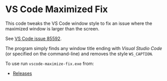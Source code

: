 # VS Code Maximized Fix

This code tweaks the VS Code window style to fix an issue where the maximized window is larger than the screen.

See [VS Code issue 85592](https://github.com/microsoft/vscode/issues/85592).

The program simply finds any window title ending with *Visual Studio Code* (or specified on the command-line) and removes the style `WS_CAPTION`.

To use run `vscode-maximize-fix.exe` from:

  * [Releases](https://github.com/danielgjackson/vscode-maximize-fix/releases/tag/1.0)


